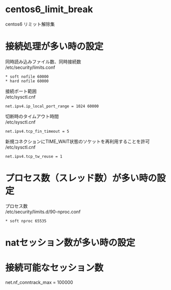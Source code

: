 centos6_limit_break
===================

centos6 リミット解除集


接続処理が多い時の設定
======================

同時読み込みファイル数、同時接続数  
/etc/security/limits.conf

    * soft nofile 60000
    * hard nofile 60000

接続ポート範囲  
/etc/sysctl.cnf

    net.ipv4.ip_local_port_range = 1024 60000

切断時のタイムアウト時間  
/etc/sysctl.cnf

    net.ipv4.tcp_fin_timeout = 5

新規コネクションにTIME_WAIT状態のソケットを再利用することを許可    
/etc/sysctl.cnf

    net.ipv4.tcp_tw_reuse = 1

プロセス数（スレッド数）が多い時の設定
======================================

プロセス数  
/etc/security/limits.d/90-nproc.conf

    * soft nproc 65535

natセッション数が多い時の設定
==========================
# 接続可能なセッション数
net.nf_conntrack_max = 100000



